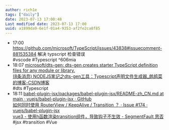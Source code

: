 ```yaml
---
author: rich1e
tags: ["daily"]
date: 2023-07-13 17:00:48
Last modified date: 2023-07-13 17:00
uuid: a1899da9-6e1f-01a4-9353-af2fe2ca8f85
---
```


- 17:00 https://github.com/microsoft/TypeScript/issues/43838#issuecomment-881535384 解决 typscript 检查错误<br>#vscode #Typescript ^606mia
- 18:07 [microsoft/dts-gen: dts-gen creates starter TypeScript definition files for any module or library.](https://github.com/Microsoft/dts-gen)<br>[(8条消息) NODEJS笔记之dts-gen工具：Typescript声明文件生成器_鹧鸪菜的博客-CSDN博客](https://blog.csdn.net/wlanye/article/details/85272944)<br>#dts #Typescript
- 18:11 [babel-plugin-jsx/packages/babel-plugin-jsx/README-zh_CN.md at main · vuejs/babel-plugin-jsx · GitHub](https://github.com/vuejs/babel-plugin-jsx/blob/main/packages/babel-plugin-jsx/README-zh_CN.md)<br>[如何同时使用 RouterView / KeepAlive / Transition ？ · Issue #174 · vuejs/babel-plugin-jsx](https://github.com/vuejs/babel-plugin-jsx/issues/174)<br>[vue3 - 使用h函数渲染transition组件，导致钩子不生效 - SegmentFault 思否](https://segmentfault.com/q/1010000041827069)<br>#jsx #transition #Vue
